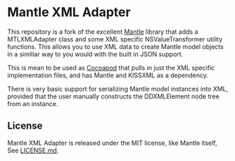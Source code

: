 # Mantle XML Adapter

This repository is a fork of the excellent [Mantle](https://github.com/github/Mantle) library that adds a MTLXMLAdapter class and some XML specific NSValueTransformer utility functions. This allows you to use XML data to create Mantle model objects in a similiar way to you would with the built in JSON support.

This is mean to be used as [Cocoapod](http://cocoapods.org) that pulls in just the XML specific implementation files, and has Mantle and KISSXML as a dependency.

There is very basic support for serializing Mantle model instances into XML, provided that the user manually constructs the DDXMLElement node tree from an instance.

## License

Mantle XML Adapter is released under the MIT license, like Mantle itself, See
[LICENSE.md](https://github.com/github/Mantle/blob/master/LICENSE.md).
